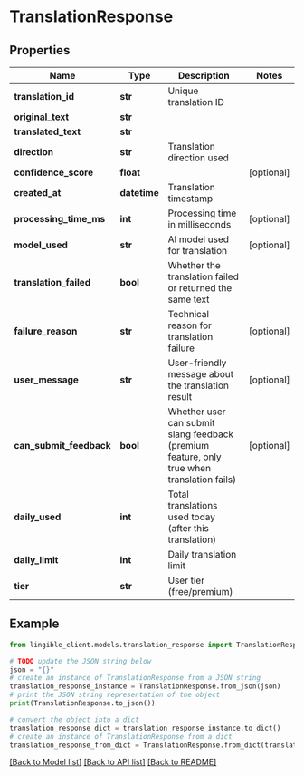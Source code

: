 # TranslationResponse


## Properties

Name | Type | Description | Notes
------------ | ------------- | ------------- | -------------
**translation_id** | **str** | Unique translation ID |
**original_text** | **str** |  |
**translated_text** | **str** |  |
**direction** | **str** | Translation direction used |
**confidence_score** | **float** |  | [optional]
**created_at** | **datetime** | Translation timestamp |
**processing_time_ms** | **int** | Processing time in milliseconds | [optional]
**model_used** | **str** | AI model used for translation | [optional]
**translation_failed** | **bool** | Whether the translation failed or returned the same text |
**failure_reason** | **str** | Technical reason for translation failure | [optional]
**user_message** | **str** | User-friendly message about the translation result | [optional]
**can_submit_feedback** | **bool** | Whether user can submit slang feedback (premium feature, only true when translation fails) | [optional]
**daily_used** | **int** | Total translations used today (after this translation) |
**daily_limit** | **int** | Daily translation limit |
**tier** | **str** | User tier (free/premium) |

## Example

```python
from lingible_client.models.translation_response import TranslationResponse

# TODO update the JSON string below
json = "{}"
# create an instance of TranslationResponse from a JSON string
translation_response_instance = TranslationResponse.from_json(json)
# print the JSON string representation of the object
print(TranslationResponse.to_json())

# convert the object into a dict
translation_response_dict = translation_response_instance.to_dict()
# create an instance of TranslationResponse from a dict
translation_response_from_dict = TranslationResponse.from_dict(translation_response_dict)
```
[[Back to Model list]](../README.md#documentation-for-models) [[Back to API list]](../README.md#documentation-for-api-endpoints) [[Back to README]](../README.md)
